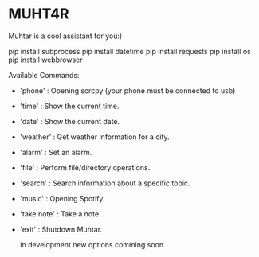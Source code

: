 # MUHT4R
Muhtar is a cool assistant for you:)

pip install subprocess
pip install datetime
pip install requests
pip install os
pip install webbrowser

Available Commands:
   
 - 'phone' : Opening scrcpy (your phone must be connected to usb)
 - 'time' : Show the current time.
 - 'date' : Show the current date.
 - 'weather' : Get weather information for a city.
 - 'alarm' : Set an alarm.
 - 'file' : Perform file/directory operations.
 - 'search' : Search information about a specific topic.
 - 'music' : Opening Spotify.
 - 'take note' : Take a note.
 - 'exit' : Shutdown Muhtar.

    in development 
    new options comming soon
    
